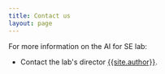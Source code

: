 ```yaml
---
title: Contact us
layout: page
---
```


For more information on the AI for SE lab:

+ Contact the lab's director <a
 href="mailto:{{site.author_email}}">{{site.author}}</a>.
